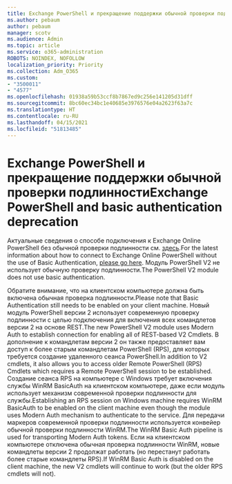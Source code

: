 ```yaml
---
title: Exchange PowerShell и прекращение поддержки обычной проверки подлинности
ms.author: pebaum
author: pebaum
manager: scotv
ms.audience: Admin
ms.topic: article
ms.service: o365-administration
ROBOTS: NOINDEX, NOFOLLOW
localization_priority: Priority
ms.collection: Adm_O365
ms.custom:
- "3500011"
- "4577"
ms.openlocfilehash: 01938a59b53ccf8b7867ed9c256e141205d31dff
ms.sourcegitcommit: 8bc60ec34bc1e40685e3976576e04a2623f63a7c
ms.translationtype: HT
ms.contentlocale: ru-RU
ms.lasthandoff: 04/15/2021
ms.locfileid: "51813485"
---
```

# <a name="exchange-powershell-and-basic-authentication-deprecation"></a><span data-ttu-id="c4c81-102">Exchange PowerShell и прекращение поддержки обычной проверки подлинности</span><span class="sxs-lookup"><span data-stu-id="c4c81-102">Exchange PowerShell and basic authentication deprecation</span></span>

<span data-ttu-id="c4c81-103">Актуальные сведения о способе подключения к Exchange Online PowerShell без обычной проверки подлинности см. [здесь](https://aka.ms/exops-docs).</span><span class="sxs-lookup"><span data-stu-id="c4c81-103">For the latest information about how to connect to Exchange Online PowerShell without the use of Basic Authentication, [please go here](https://aka.ms/exops-docs).</span></span> <span data-ttu-id="c4c81-104">Модуль PowerShell V2 не использует обычную проверку подлинности.</span><span class="sxs-lookup"><span data-stu-id="c4c81-104">The PowerShell V2 module does not use basic authentication.</span></span>

<span data-ttu-id="c4c81-105">Обратите внимание, что на клиентском компьютере должна быть включена обычная проверка подлинности.</span><span class="sxs-lookup"><span data-stu-id="c4c81-105">Please note that Basic Authentication still needs to be enabled on your client machine.</span></span>
<span data-ttu-id="c4c81-106">Новый модуль PowerShell версии 2 использует современную проверку подлинности с целью подключения для включения всех командлетов версии 2 на основе REST.</span><span class="sxs-lookup"><span data-stu-id="c4c81-106">The new PowerShell V2 module uses Modern Auth to establish connection for enabling all of REST-based V2 Cmdlets.</span></span> <span data-ttu-id="c4c81-107">В дополнение к командлетам версии 2 он также предоставляет вам доступ к более старым командлетам PowerShell (RPS), для которых требуется создание удаленного сеанса PowerShell.</span><span class="sxs-lookup"><span data-stu-id="c4c81-107">In addition to V2 cmdlets, it also allows you to access older Remote PowerShell (RPS) Cmdlets which requires a Remote PowerShell session to be established.</span></span> <span data-ttu-id="c4c81-108">Создание сеанса RPS на компьютере с Windows требует включения службы WinRM BasicAuth на клиентском компьютере, даже если модуль использует механизм современной проверки подлинности для службы.</span><span class="sxs-lookup"><span data-stu-id="c4c81-108">Establishing an RPS session on Windows machine requires WinRM BasicAuth to be enabled on the client machine even though the module uses Modern Auth mechanism to authenticate to the service.</span></span> <span data-ttu-id="c4c81-109">Для передачи маркеров современной проверки подлинности используется конвейер обычной проверки подлинности WinRM.</span><span class="sxs-lookup"><span data-stu-id="c4c81-109">The WinRM Basic Auth pipeline is used for transporting Modern Auth tokens.</span></span> <span data-ttu-id="c4c81-110">Если на клиентском компьютере отключена обычная проверка подлинности WinRM, новые командлеты версии 2 продолжат работать (но перестанут работать более старые командлеты RPS).</span><span class="sxs-lookup"><span data-stu-id="c4c81-110">If WinRM Basic Auth is disabled on the client machine, the new V2 cmdlets will continue to work (but the older RPS cmdlets will not).</span></span>
